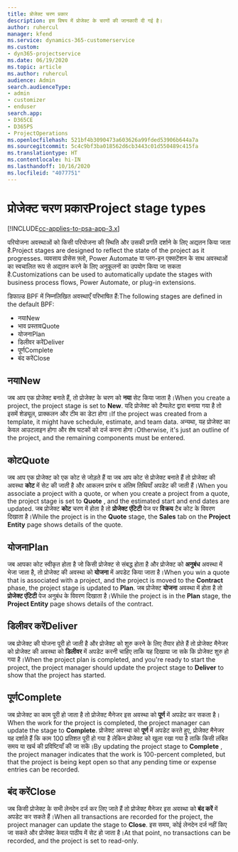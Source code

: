 ```yaml
---
title: प्रोजेक्ट चरण प्रकार
description: इस विषय में प्रोजेक्ट के चरणों की जानकारी दी गई है।
author: ruhercul
manager: kfend
ms.service: dynamics-365-customerservice
ms.custom:
- dyn365-projectservice
ms.date: 06/19/2020
ms.topic: article
ms.author: ruhercul
audience: Admin
search.audienceType:
- admin
- customizer
- enduser
search.app:
- D365CE
- D365PS
- ProjectOperations
ms.openlocfilehash: 521bf4b3090473a603626a99fded53906b644a7a
ms.sourcegitcommit: 5c4c9bf3ba018562d6cb3443c01d550489c415fa
ms.translationtype: HT
ms.contentlocale: hi-IN
ms.lasthandoff: 10/16/2020
ms.locfileid: "4077751"
---
```

# <a name="project-stage-types"></a><span data-ttu-id="f5e2a-103">प्रोजेक्ट चरण प्रकार</span><span class="sxs-lookup"><span data-stu-id="f5e2a-103">Project stage types</span></span> 

[!INCLUDE[cc-applies-to-psa-app-3.x](../includes/cc-applies-to-psa-app-3x.md)]

<span data-ttu-id="f5e2a-104">परियोजना अवस्थाओं को किसी परियोजना की स्थिति और उसकी प्रगति दर्शाने के लिए अद्यतन किया जाता है.</span><span class="sxs-lookup"><span data-stu-id="f5e2a-104">Project stages are designed to reflect the state of the project as it progresses.</span></span> <span data-ttu-id="f5e2a-105">व्यवसाय प्रोसेस फ़्लो, Power Automate या प्लग-इन एक्सटेंशन के साथ अवस्थाओं का स्वचालित रूप से अद्यतन करने के लिए अनुकूलनों का उपयोग किया जा सकता है.</span><span class="sxs-lookup"><span data-stu-id="f5e2a-105">Customizations can be used to automatically update the stages with business process flows, Power Automate, or plug-in extensions.</span></span>

<span data-ttu-id="f5e2a-106">डिफाल्ड BPF में निम्नलिखित अवस्थाएँ परिभाषित हैं:</span><span class="sxs-lookup"><span data-stu-id="f5e2a-106">The following stages are defined in the default BPF:</span></span>

- <span data-ttu-id="f5e2a-107">नया</span><span class="sxs-lookup"><span data-stu-id="f5e2a-107">New</span></span>
- <span data-ttu-id="f5e2a-108">भाव प्रस्ताव</span><span class="sxs-lookup"><span data-stu-id="f5e2a-108">Quote</span></span>
- <span data-ttu-id="f5e2a-109">योजना</span><span class="sxs-lookup"><span data-stu-id="f5e2a-109">Plan</span></span>
- <span data-ttu-id="f5e2a-110">डिलीवर करें</span><span class="sxs-lookup"><span data-stu-id="f5e2a-110">Deliver</span></span>
- <span data-ttu-id="f5e2a-111">पूर्ण</span><span class="sxs-lookup"><span data-stu-id="f5e2a-111">Complete</span></span>
- <span data-ttu-id="f5e2a-112">बंद करें</span><span class="sxs-lookup"><span data-stu-id="f5e2a-112">Close</span></span> 

## <a name="new"></a><span data-ttu-id="f5e2a-113">नया</span><span class="sxs-lookup"><span data-stu-id="f5e2a-113">New</span></span>

<span data-ttu-id="f5e2a-114">जब आप एक प्रोजेक्ट बनाते हैं, तो प्रोजेक्ट के चरण को **नया** सेट किया जाता है।</span><span class="sxs-lookup"><span data-stu-id="f5e2a-114">When you create a project, the project stage is set to **New**.</span></span> <span data-ttu-id="f5e2a-115">यदि प्रोजेक्ट को टैम्पलेट द्वारा बनाया गया है तो इसमें शेड्यूल, प्राक्कलन और टीम का डेटा होगा।</span><span class="sxs-lookup"><span data-stu-id="f5e2a-115">If the project was created from a template, it might have schedule, estimate, and team data.</span></span> <span data-ttu-id="f5e2a-116">अन्यथा, यह प्रोजेक्ट का केवल आउटलाइन होगा और शेष घटकों को दर्ज करना होगा।</span><span class="sxs-lookup"><span data-stu-id="f5e2a-116">Otherwise, it's just an outline of the project, and the remaining components must be entered.</span></span>

## <a name="quote"></a><span data-ttu-id="f5e2a-117">कोट</span><span class="sxs-lookup"><span data-stu-id="f5e2a-117">Quote</span></span>

<span data-ttu-id="f5e2a-118">जब आप एक प्रोजेक्ट को एक कोट से जोड़ते हैं या जब आप कोट से प्रोजेक्ट बनाते हैं तो प्रोजेक्ट की अवस्था **कोट** में सेट की जाती है और आकलन प्रारंभ व अंतिम तिथियाँ अपडेट की जाती हैं।</span><span class="sxs-lookup"><span data-stu-id="f5e2a-118">When you associate a project with a quote, or when you create a project from a quote, the project stage is set to **Quote** , and the estimated start and end dates are updated.</span></span> <span data-ttu-id="f5e2a-119">जब प्रोजेक्ट **कोट** चरण में होता है तो **प्रोजेक्ट एंटिटी** पेज पर **विक्रय** टैब कोट के विवरण दिखाता है।</span><span class="sxs-lookup"><span data-stu-id="f5e2a-119">While the project is in the **Quote** stage, the **Sales** tab on the **Project Entity** page shows details of the quote.</span></span>

## <a name="plan"></a><span data-ttu-id="f5e2a-120">योजना</span><span class="sxs-lookup"><span data-stu-id="f5e2a-120">Plan</span></span>

<span data-ttu-id="f5e2a-121">जब आपका कोट स्वीकृत होता है जो किसी प्रोजेक्ट से संबद्ध होता है और प्रोजेक्ट को **अनुबंध** अवस्था में भेजा जाता है, तो प्रोजेक्ट की अवस्था को **योजना** में अपडेट किया जाता है।</span><span class="sxs-lookup"><span data-stu-id="f5e2a-121">When you win a quote that is associated with a project, and the project is moved to the **Contract** phase, the project stage is updated to **Plan**.</span></span> <span data-ttu-id="f5e2a-122">जब प्रोजेक्ट **योजना** अवस्था में होता है तो **प्रोजेक्ट एंटिटी** पेज अनुबंध के विवरण दिखाता है।</span><span class="sxs-lookup"><span data-stu-id="f5e2a-122">While the project is in the **Plan** stage, the **Project Entity** page shows details of the contract.</span></span>

## <a name="deliver"></a><span data-ttu-id="f5e2a-123">डिलीवर करें</span><span class="sxs-lookup"><span data-stu-id="f5e2a-123">Deliver</span></span>

<span data-ttu-id="f5e2a-124">जब प्रोजेक्ट की योजना पूरी हो जाती है और प्रोजेक्ट को शुरु करने के लिए तैयार होते हैं तो प्रोजेक्ट मैनेजर को प्रोजेक्ट की अवस्था को **डिलीवर** में अपडेट करनी चाहिए ताकि यह दिखाया जा सके कि प्रोजेक्ट शुरु हो गया है।</span><span class="sxs-lookup"><span data-stu-id="f5e2a-124">When the project plan is completed, and you're ready to start the project, the project manager should update the project stage to **Deliver** to show that the project has started.</span></span>

## <a name="complete"></a><span data-ttu-id="f5e2a-125">पूर्ण</span><span class="sxs-lookup"><span data-stu-id="f5e2a-125">Complete</span></span> 

<span data-ttu-id="f5e2a-126">जब प्रोजेक्ट का काम पूरी हो जाता है तो प्रोजेक्ट मैनेजर इस अवस्था को **पूर्ण** में अपडेट कर सकता है।</span><span class="sxs-lookup"><span data-stu-id="f5e2a-126">When the work for the project is completed, the project manager can update the stage to **Complete**.</span></span> <span data-ttu-id="f5e2a-127">प्रोजेक्ट अवस्था को **पूर्ण** में अपडेट करते हुए, प्रोजेक्ट मैनेजर यह दर्शाते हैं कि काम 100 प्रतिशत पूरी हो गया है लेकिन प्रोजेक्ट को खुला रखा गया है ताकि किसी लंबित समय या खर्च की प्रविष्टियाँ की जा सकें।</span><span class="sxs-lookup"><span data-stu-id="f5e2a-127">By updating the project stage to **Complete** , the project manager indicates that the work is 100-percent completed, but that the project is being kept open so that any pending time or expense entries can be recorded.</span></span>

## <a name="close"></a><span data-ttu-id="f5e2a-128">बंद करें</span><span class="sxs-lookup"><span data-stu-id="f5e2a-128">Close</span></span>

<span data-ttu-id="f5e2a-129">जब किसी प्रोजेक्ट के सभी लेनदेन दर्ज कर लिए जाते हैं तो प्रोजेक्ट मैनेजर इस अवस्था को **बंद करें** में अपडेट कर सकते हैं।</span><span class="sxs-lookup"><span data-stu-id="f5e2a-129">When all transactions are recorded for the project, the project manager can update the stage to **Close**.</span></span> <span data-ttu-id="f5e2a-130">इस समय, कोई लेनदेन दर्ज नहीं किए जा सकते और प्रोजेक्ट केवल पाठीय में सेट हो जाता है।</span><span class="sxs-lookup"><span data-stu-id="f5e2a-130">At that point, no transactions can be recorded, and the project is set to read-only.</span></span>
